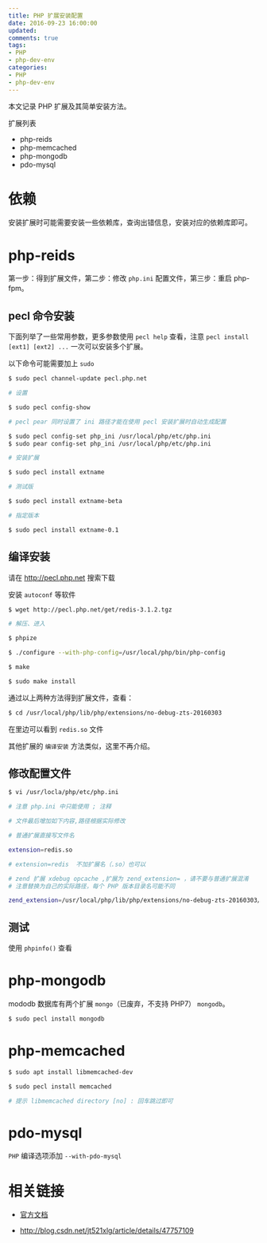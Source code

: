 ```yaml
---
title: PHP 扩展安装配置
date: 2016-09-23 16:00:00
updated:
comments: true
tags:
- PHP
- php-dev-env
categories:
- PHP
- php-dev-env
---
```


本文记录 PHP 扩展及其简单安装方法。

<!--more-->

扩展列表

* php-reids
* php-memcached
* php-mongodb
* pdo-mysql

# 依赖

安装扩展时可能需要安装一些依赖库，查询出错信息，安装对应的依赖库即可。

# php-reids

第一步：得到扩展文件，第二步：修改 `php.ini` 配置文件，第三步：重启 php-fpm。

## pecl 命令安装

下面列举了一些常用参数，更多参数使用 `pecl help` 查看，注意 `pecl install [ext1] [ext2] ...` 一次可以安装多个扩展。

以下命令可能需要加上 `sudo`

```bash
$ sudo pecl channel-update pecl.php.net

# 设置

$ sudo pecl config-show

# pecl pear 同时设置了 ini 路径才能在使用 pecl 安装扩展时自动生成配置

$ sudo pecl config-set php_ini /usr/local/php/etc/php.ini
$ sudo pear config-set php_ini /usr/local/php/etc/php.ini

# 安装扩展

$ sudo pecl install extname

# 测试版

$ sudo pecl install extname-beta

# 指定版本

$ sudo pecl install extname-0.1
```

## 编译安装

请在 http://pecl.php.net 搜索下载  

安装 `autoconf` 等软件

```bash
$ wget http://pecl.php.net/get/redis-3.1.2.tgz

# 解压、进入

$ phpize

$ ./configure --with-php-config=/usr/local/php/bin/php-config

$ make

$ sudo make install
```

通过以上两种方法得到扩展文件，查看：

```bash
$ cd /usr/local/php/lib/php/extensions/no-debug-zts-20160303
```

在里边可以看到 `redis.so` 文件

其他扩展的 `编译安装` 方法类似，这里不再介绍。

## 修改配置文件

```bash
$ vi /usr/locla/php/etc/php.ini

# 注意 php.ini 中只能使用 ; 注释

# 文件最后增加如下内容,路径根据实际修改

# 普通扩展直接写文件名

extension=redis.so

# extension=redis  不加扩展名（.so）也可以

# zend 扩展 xdebug opcache ,扩展为 zend_extension= ，请不要与普通扩展混淆
# 注意替换为自己的实际路径，每个 PHP 版本目录名可能不同

zend_extension=/usr/local/php/lib/php/extensions/no-debug-zts-20160303/xdebug.so
```

## 测试

使用 `phpinfo()` 查看

# php-mongodb

mododb 数据库有两个扩展 `mongo`（已废弃，不支持 PHP7） `mongodb`。

```bash
$ sudo pecl install mongodb
```

# php-memcached

```bash
$ sudo apt install libmemcached-dev

$ sudo pecl install memcached

# 提示 libmemcached directory [no] : 回车跳过即可
```

# pdo-mysql

`PHP` 编译选项添加 `--with-pdo-mysql`

# 相关链接

* [官方文档](http://php.net/manual/zh/install.pecl.php)

* http://blog.csdn.net/jt521xlg/article/details/47757109
